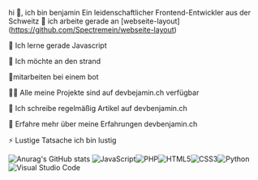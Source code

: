 hi 👋, ich bin benjamin
Ein leidenschaftlicher Frontend-Entwickler aus der Schweitz
🔭 ich arbeite gerade an [webseite-layout] (https://github.com/Spectremein/webseite-layout)

🌱 Ich lerne gerade Javascript

👯 Ich möchte an den strand

👋mitarbeiten bei einem bot  

👨‍💻 Alle meine Projekte sind auf devbejamin.ch verfügbar

📝 Ich schreibe regelmäßig Artikel auf devbenjamin.ch

📄 Erfahre mehr über meine Erfahrungen devbenjamin.ch

⚡ Lustige Tatsache ich bin lustig

![Anurag's GitHub stats](https://github-readme-stats.vercel.app/api?username=spectremein&show_icons=true&theme=radical)
![JavaScript](https://img.shields.io/badge/javascript-%23323330.svg?style=for-the-badge&logo=javascript&logoColor=%23F7DF1E)![PHP](https://img.shields.io/badge/php-%23777BB4.svg?style=for-the-badge&logo=php&logoColor=white)![HTML5](https://img.shields.io/badge/html5-%23E34F26.svg?style=for-the-badge&logo=html5&logoColor=white)![CSS3](https://img.shields.io/badge/css3-%231572B6.svg?style=for-the-badge&logo=css3&logoColor=white)![Python](https://img.shields.io/badge/python-3670A0?style=for-the-badge&logo=python&logoColor=ffdd54)![Visual Studio Code](https://img.shields.io/badge/Visual%20Studio%20Code-0078d7.svg?style=for-the-badge&logo=visual-studio-code&logoColor=white)
